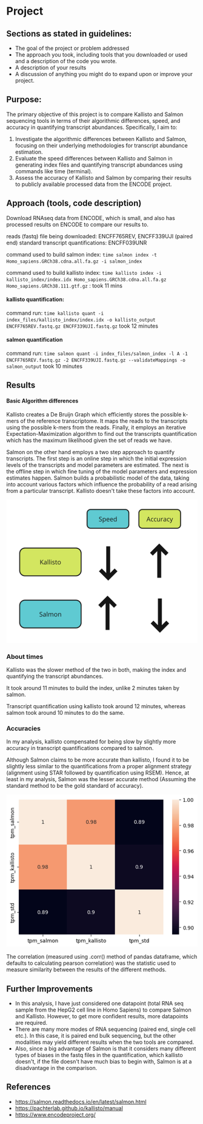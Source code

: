 # Project

## Sections as stated in guidelines:

- The goal of the project or problem addressed
- The approach you took, including tools that you downloaded or used and a description of the code you wrote.
- A description of your results
- A discussion of anything you might do to expand upon or improve your project.

## Purpose:

The primary objective of this project is to compare Kallisto and Salmon sequencing tools in terms of their algorithmic differences, speed, and accuracy in quantifying transcript abundances. Specifically, I aim to:
1. Investigate the algorithmic differences between Kallisto and Salmon, focusing on their underlying methodologies for transcript abundance estimation.
2. Evaluate the speed differences between Kallisto and Salmon in generating index files and quantifying transcript abundances using commands like time (terminal).
3. Assess the accuracy of Kallisto and Salmon by comparing their results to publicly available processed data from the ENCODE project.

## Approach (tools, code description)

Download RNAseq data from ENCODE, which is small, and also has processed results on ENCODE to compare our results to.

reads (fastq) file being downloaded: ENCFF765REV, ENCFF339UJI (paired end)
standard transcript quantifications: ENCFF039UNR

command used to build salmon index: `time salmon index -t Homo_sapiens.GRCh38.cdna.all.fa.gz -i salmon_index`

command used to build kallisto index: `time kallisto index -i kallisto_index/index.idx Homo_sapiens.GRCh38.cdna.all.fa.gz Homo_sapiens.GRCh38.111.gtf.gz` : took 11 mins

#### kallisto quantification:

command run:
`time kallisto quant -i index_files/kallisto_index/index.idx -o kallisto_output ENCFF765REV.fastq.gz ENCFF339UJI.fastq.gz`
took 12 minutes

#### salmon quantification

command run:
`time salmon quant -i index_files/salmon_index -l A -1 ENCFF765REV.fastq.gz -2 ENCFF339UJI.fastq.gz --validateMappings -o salmon_output`
took 10 minutes

## Results

#### Basic Algorithm differences

Kallisto creates a De Bruijn Graph which efficiently stores the possible k-mers of the reference transcriptome. It maps the reads to the transcripts using the possible k-mers from the reads. Finally, it employs an iterative Expectation-Maximization algorithm to find out the transcripts quantification which has the maximum likelihood given the set of reads we have.

Salmon on the other hand employs a two step approach to quantify transcripts. The first step is an online step in which the initial expression levels of the transcripts and model parameters are estimated. The next is the offline step in which fine tuning of the model parameters and expression estimates happen.
Salmon builds a probabilistic model of the data, taking into account various factors which influence the probability of a read arising from a particular transcript. Kallisto doesn't take these factors into account.

![results summary](results_summary.png)

### About times

Kallisto was the slower method of the two in both, making the index and quantifying the transcript abundances.

It took around 11 minutes to build the index, unlike 2 minutes taken by salmon.

Transcript quantification using kallisto took around 12 minutes, whereas salmon took around 10 minutes to do the same.

### Accuracies

In my analysis, kallisto compensated for being slow by slightly more accuracy in transcript quantifications compared to salmon. 

Although Salmon claims to be more accurate than kallisto, I found it to be slightly less similar to the quantifications from a proper alignment strategy (alignment using STAR followed by quantification using RSEM). Hence, at least in my analysis, Salmon was the lesser accurate method (Assuming the standard method to be the gold standard of accuracy).

![heatmap of correlations between methods](image.png)

The correlation (measured using .corr() method of pandas dataframe, which defaults to calculating pearson correlation) was the statistic used to measure similarity between the results of the different methods.

## Further Improvements

- In this analysis, I have just considered one datapoint (total RNA seq sample from the HepG2 cell line in Homo Sapiens) to compare Salmon and Kallisto. However, to get more confident results, more datapoints are required. 
- There are many more modes of RNA sequencing (paired end, single cell etc.). In this case, it is paired end bulk sequencing, but the other modalities may yield different results when the two tools are compared. 
- Also, since a big advantage of Salmon is that it considers many different types of biases in the fastq files in the quantification, which kallisto doesn't, if the file doesn't have much bias to begin with, Salmon is at a disadvantage in the comparison.

## References
- https://salmon.readthedocs.io/en/latest/salmon.html
- https://pachterlab.github.io/kallisto/manual
- https://www.encodeproject.org/



